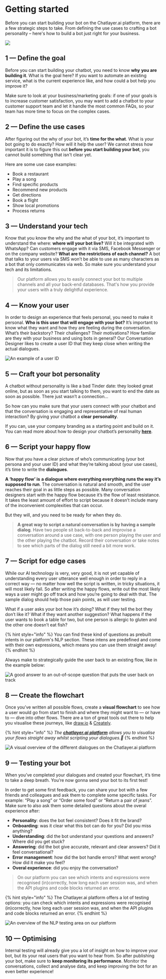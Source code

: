 # Getting started

Before you can start building your bot on the Chatlayer.ai platform, there are a few strategic steps to take. From defining the use cases to crafting a bot personality – here's how to build a bot just right for your business.

![](../.gitbook/assets/emoji-figure.jpg)

## **1 — Define the goal** <a id="6f63"></a>

Before you can start building your chatbot, you need to know **why** **you are building it**. What is the goal here? If you want to automate an existing service, what is the current experience like, and how could a bot help you improve it? 

Make sure to look at your business/marketing goals: if one of your goals is to increase customer satisfaction, you may want to add a chatbot to your customer support team and let it handle the most common FAQs, so your team has more time to focus on the complex cases.

## 2 — Define the use cases <a id="9f38"></a>

After figuring out the why of your bot, it’s **time for the what**. What is your bot going to do exactly? How will it help the user? We cannot stress how important it is to figure this out **before** **you start building your bot**, you cannot build something that isn't clear yet.

Here are some use case examples:

* Book a restaurant
* Play a song
* Find specific products
* Recommend new products
* Get directions
* Book a flight
* Show local promotions
* Process returns

## 3 — Understand your tech <a id="d127"></a>

Know that you know the why and the what of your bot, it’s important to understand the where: **where will your bot live?** Will it be integrated with WhatsApp? Can customers engage with it via SMS, Facebook Messenger or on the company website? **What are the restrictions of each channel?** A bot that talks to your users via SMS won’t be able to use as many characters as a bot that only communicates via web. So make sure you understand your tech and its limitations.

> Our platform allows you to easily connect your bot to multiple channels and all your back-end databases. That's how you provide your users with a truly delightful experience.

## 4 — Know your user <a id="948d"></a>

In order to design an experience that feels personal, you need to make it personal. **Who is this user that will engage with your bot?** It’s important to know what they want and how they are feeling during the conversation. What’s their backstory? Their challenges? Their motivations? How familiar are they with your business and using bots in general? Our Conversation Designer likes to create a user ID that they keep close when writing the actual dialogues.

![An example of a user ID](../.gitbook/assets/sarah.png)

## 5 — Craft your bot personality <a id="eb7b"></a>

A chatbot without personality is like a bad Tinder date: they looked great online, but as soon as you start talking to them, you want to end the date as soon as possible. There just wasn’t a connection…

So how can you make sure that your users connect with your chatbot and that the conversation is engaging and representative of real human interaction? By giving your chatbot a **clear** **personality**.

If you can, use your company branding as a starting point and build on it. You can read more about how to design your chatbot’s personality [**here**](https://chatbotslife.com/how-to-design-your-chatbots-personality-free-download-dd9eeccffbb9).

## 6 — Script your happy flow <a id="d5fb"></a>

Now that you have a clear picture of who’s communicating \(your bot persona and your user ID\) and what they’re talking about \(your use cases\), it’s time to write the **dialogues**.

**A ‘happy flow’ is** **a dialogue where everything everything runs the way it’s supposed to run**. The conversation is natural and smooth, and the user reaches their goal in as little steps as possible. Many conversation designers start with the happy flow because it’s the flow of least resistance. It takes the least amount of effort to script because it doesn’t include many of the inconvenient complexities that can occur.

But they will, and you need to be ready for when they do.

> **A great way to script a natural conversation is by having a sample dialog**. Have two people sit back-to-back and improvise a conversation around a use case, with one person playing the user and the other playing the chatbot. Record their conversation or take notes to see which parts of the dialog still need a bit more work.

## 7 — Script for edge cases <a id="06e9"></a>

While our AI technology is very, very good, it is not yet capable of understanding every user utterance well enough in order to reply in a correct way — no matter how well the script is written, in tricky situations, it will most likely fail. So after writing the happy flows, write out the most likely ways a user might go off track and how you’re going to deal with that. The sample dialog should help those pain points, as will user testing.

What if a user asks your bot how it’s doing? What if they tell the bot they don’t like it? What if they want another suggestion? What happens if the user wants to book a table for two, but one person is allergic to gluten and the other one doesn’t eat fish? 

{% hint style="info" %}
You can find these kind of questions as prebuilt intents in our platform's NLP section. These intens are predefined and come with their own expressions, which means you can use them straight away!
{% endhint %}

Always make to strategically guide the user back to an existing flow, like in the example below:

![A good answer to an out-of-scope question that puts the user back on track](../.gitbook/assets/image%20%28343%29.png)

## 8 — Create the flowchart <a id="247b"></a>

Once you’ve written all possible flows, create a **visual flowchart** to see how a user would go from start to finish and where they might want to — or have to — dive into other flows. There are a ton of great tools out there to help you visualise these journeys, like [draw.io](https://draw.io/) & [Creately](https://app.creately.com/).

{% hint style="info" %}
_The_ [_**chatlayer.ai platform**_](https://chatlayer.ai/) _allows you to visualise your flows straight away whilst scripting your dialogues.👏_
{% endhint %}

![A visual overview of the different dialogues on the Chatlayer.ai platform](../.gitbook/assets/flows.jpg)

## 9 — Testing your bot <a id="1b70"></a>

When you’ve completed your dialogues and created your flowchart, it’s time to take a deep breath. You’re now gonna send your bot to its first test! 

In order to get some first feedback, you can share your bot with a few friends and colleagues and ask them to complete some specific tasks. For example: “Play a song” or “Order some food” or “Return a pair of jeans”. Make sure to also ask them some detailed questions about the overal experience after:

* **Personality**: does the bot feel consistent? Does it fit the brand?
* **Onboarding**: was it clear what this bot can do for you? Did you miss anything?
* **Understanding**: did the bot understand your questions and answers? Where did you get stuck?
* **Answering**: did the bot give accurate, relevant and clear answers? Did it feel conversational?
* **Error management**: how did the bot handle errors? What went wrong? How did it make you feel?
* **Overal experience**: did you enjoy the conversation?

> On our platform you can see which intents and expressions were recognised \(in\)correctly, how long each user session was, and when the API plugins and code blocks returned an error.

{% hint style="info" %}
The Chatlayer.ai platform offers a lot of testing options: you can check which intents and expressions were recognised \(in\)correctly, how long each user session was, and when the API plugins and code blocks returned an error.
{% endhint %}

![An overview of the NLP testing area on our platform](../.gitbook/assets/debug.png)

## 10 — Optimising <a id="ac29"></a>

Internal testing will already give you a lot of insight on how to improve your bot, but its your real users that you want to hear from. So after publishing your bot, make sure to **keep monitoring its performance**. Monitor the conversations, collect and analyse data, and keep improving the bot for an even better experience!

